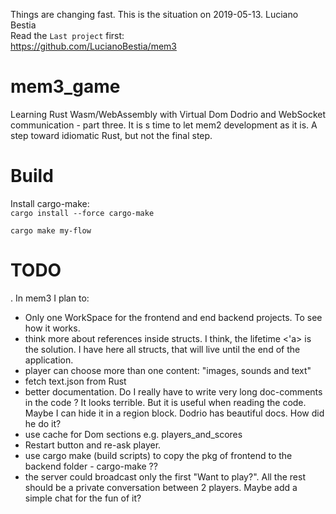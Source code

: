Things are changing fast. This is the situation on 2019-05-13. Luciano Bestia  
Read the `Last project` first:  
https://github.com/LucianoBestia/mem3  
# mem3_game
Learning Rust Wasm/WebAssembly with Virtual Dom Dodrio and WebSocket communication - part three.
It is s time to let mem2 development as it is. A step toward idiomatic Rust, but not the final step.
# Build
Install cargo-make:  
`cargo install --force cargo-make`  
  
`cargo make my-flow`  



# TODO
. In mem3 I plan to:
- Only one WorkSpace for the frontend and end backend projects. To see how it works.  
- think more about references inside structs. I think, the lifetime <'a> is the solution. I have here all structs, that will live until the end of the application.  
- player can choose more than one content: "images, sounds and text"
- fetch text.json from Rust
- better documentation. Do I really have to write very long doc-comments in the code ? It looks terrible. But it is useful when reading the code. Maybe I can hide it in a region block. Dodrio has beautiful docs. How did he do it?  
- use cache for Dom sections e.g. players_and_scores
- Restart button and re-ask player.  
- use cargo make (build scripts) to copy the pkg of frontend to the backend folder - cargo-make ??  
- the server could broadcast only the first "Want to play?". All the rest should be a private conversation between 2 players. Maybe add a simple chat for the fun of it? 





